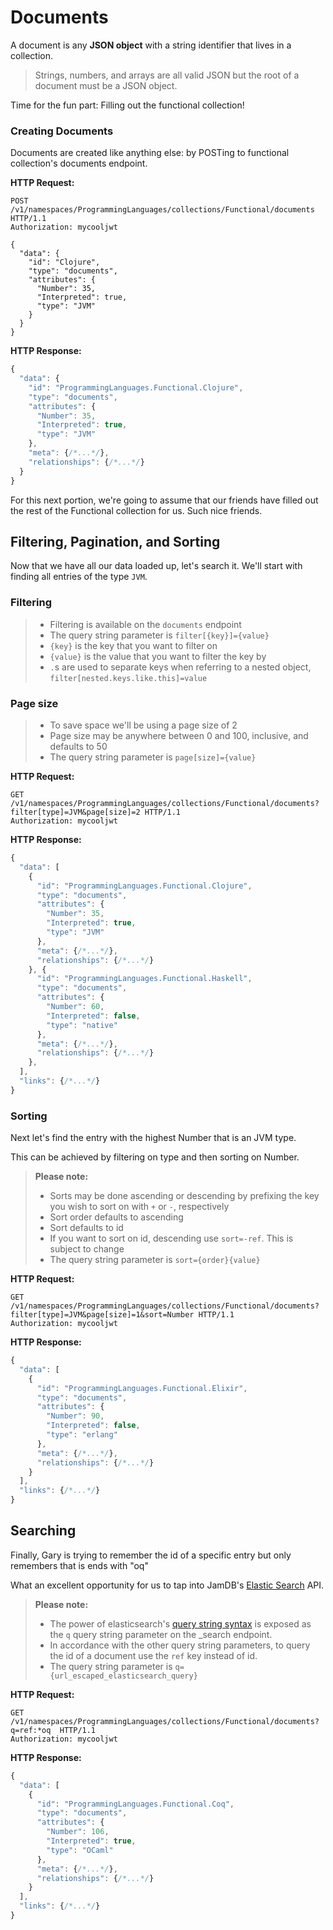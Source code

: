 # Documents

A document is any **JSON object** with a string identifier that lives in a collection.

> Strings, numbers, and arrays are all valid JSON but the root of a document must be a JSON object.

Time for the fun part: Filling out the functional collection!

### Creating Documents
Documents are created like anything else: by POSTing to functional collection's documents endpoint.

__HTTP Request:__

```http
POST /v1/namespaces/ProgrammingLanguages/collections/Functional/documents HTTP/1.1
Authorization: mycooljwt

{
  "data": {
    "id": "Clojure",
    "type": "documents",
    "attributes": {
      "Number": 35,
      "Interpreted": true,
      "type": "JVM"
    }
  }
}
```

__HTTP Response:__

```javascript
{
  "data": {
    "id": "ProgrammingLanguages.Functional.Clojure",
    "type": "documents",
    "attributes": {
      "Number": 35,
      "Interpreted": true,
      "type": "JVM"
    },
    "meta": {/*...*/},
    "relationships": {/*...*/}
  }
}
```

For this next portion, we're going to assume that our friends have filled
out the rest of the Functional collection for us. Such nice friends.

## Filtering, Pagination, and Sorting

Now that we have all our data loaded up, let's search it. We'll start with
finding all entries of the type `JVM`.

### Filtering
> - Filtering is available on the `documents` endpoint
> - The query string parameter is `filter[{key}]={value}`
> - `{key}` is the key that you want to filter on
> - `{value}` is the value that you want to filter the key by
> - `.`s are used to separate keys when referring to a nested object,
`filter[nested.keys.like.this]=value`

### Page size
> - To save space we'll be using a page size of 2
> - Page size may be anywhere between 0 and 100, inclusive, and defaults to
50
> - The query string parameter is `page[size]={value}`

__HTTP Request:__

```http
GET /v1/namespaces/ProgrammingLanguages/collections/Functional/documents?filter[type]=JVM&page[size]=2 HTTP/1.1
Authorization: mycooljwt
```

__HTTP Response:__

```javascript
{
  "data": [
    {
      "id": "ProgrammingLanguages.Functional.Clojure",
      "type": "documents",
      "attributes": {
        "Number": 35,
        "Interpreted": true,
        "type": "JVM"
      },
      "meta": {/*...*/},
      "relationships": {/*...*/}
    }, {
      "id": "ProgrammingLanguages.Functional.Haskell",
      "type": "documents",
      "attributes": {
        "Number": 60,
        "Interpreted": false,
        "type": "native"
      },
      "meta": {/*...*/},
      "relationships": {/*...*/}
    },
  ],
  "links": {/*...*/}
}
```
### Sorting
Next let's find the entry with the highest Number that is an JVM type.

This can be achieved by filtering on type and then sorting on Number.

> __Please note:__
>
> - Sorts may be done ascending or descending by prefixing the key you wish
to sort on with `+` or `-`, respectively
> - Sort order defaults to ascending
> - Sort defaults to id
> - If you want to sort on id, descending use `sort=-ref`. This is subject
to change
> - The query string parameter is `sort={order}{value}`

__HTTP Request:__

```http
GET /v1/namespaces/ProgrammingLanguages/collections/Functional/documents?filter[type]=JVM&page[size]=1&sort=Number HTTP/1.1
Authorization: mycooljwt
```

__HTTP Response:__

```javascript
{
  "data": [
    {
      "id": "ProgrammingLanguages.Functional.Elixir",
      "type": "documents",
      "attributes": {
        "Number": 90,
        "Interpreted": false,
        "type": "erlang"
      },
      "meta": {/*...*/},
      "relationships": {/*...*/}
    }
  ],
  "links": {/*...*/}
}
```

## Searching
Finally, Gary is trying to remember the id of a specific entry but only
remembers that is ends with "oq"

What an excellent opportunity for us to tap into JamDB's [Elastic Search](
https://www.elastic.co/products/elasticsearch) API.

> __Please note:__
>
> - The power of elasticsearch's [query string syntax](
https://www.elastic.co/guide/en/elasticsearch/reference/current/query-dsl-query-string-query.html#query-string-syntax)
is exposed as the `q` query string parameter on the _search endpoint.
> - In accordance with the other query string parameters, to query the id
of a document use the `ref` key instead of id.
> - The query string parameter is `q={url_escaped_elasticsearch_query}`

__HTTP Request:__

```http
GET /v1/namespaces/ProgrammingLanguages/collections/Functional/documents?q=ref:*oq  HTTP/1.1
Authorization: mycooljwt
```

__HTTP Response:__

```javascript
{
  "data": [
    {
      "id": "ProgrammingLanguages.Functional.Coq",
      "type": "documents",
      "attributes": {
        "Number": 106,
        "Interpreted": true,
        "type": "OCaml"
      },
      "meta": {/*...*/},
      "relationships": {/*...*/}
    }
  ],
  "links": {/*...*/}
}
```
